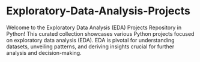 # Exploratory-Data-Analysis-Projects
Welcome to the Exploratory Data Analysis (EDA) Projects Repository in Python!  This curated collection showcases various Python projects focused on exploratory data analysis (EDA). EDA is pivotal for understanding datasets, unveiling patterns, and deriving insights crucial for further analysis and decision-making.
